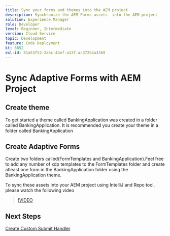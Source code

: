```yaml
---
title: Sync your forms and themes into the AEM project
description: Synchronize the AEM Forms assets  into the AEM project
solution: Experience Manager
role: Developer
level: Beginner, Intermediate
version: Cloud Service
topic: Development
feature: Code Deployment
kt: 8852
exl-id: 81a53f52-2a6c-44ef-a13f-ac372b4a33b9
---
```

# Sync Adaptive Forms with AEM Project

## Create theme

To get started a theme called BankingApplication was created in a folder called BankingApplication. It is recommended you create your theme in a folder called BankingApplication

## Create Adaptive Forms

Create two folders called(FormTemplates and BankingApplication).Feel free to add any number of xdp templates to the FormTemplates folder and create atleast one form in the BankingApplication folder using the BankingApplication theme.

To sync these assets into your AEM project using IntelliJ and Repo tool, please watch the following video

>[!VIDEO](https://video.tv.adobe.com/v/336937?quality=12&learn=on)

## Next Steps

[Create Custom Submit Handler](./custom-submit-to-servlet.md)
